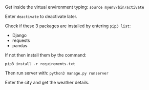 Get inside the virtual environment typing:
`source myenv/bin/activate`

Enter `deactivate` to deactivate later.

Check if these 3 packages are installed by entering `pip3 list`:
- Django
- requests
- pandas

If not then install them by the command:
```
pip3 install -r requirements.txt
```

Then run server with: `python3 manage.py runserver`

Enter the city and get the weather details.
